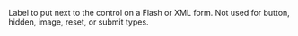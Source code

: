 Label to put next to the control on a Flash or XML form.
Not used for button, hidden, image, reset, or submit types.
